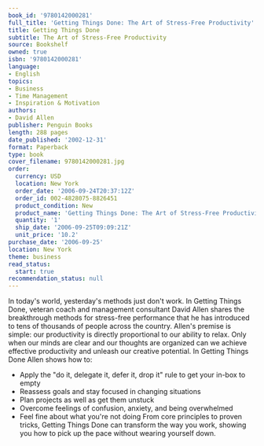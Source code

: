 ```yaml
---
book_id: '9780142000281'
full_title: 'Getting Things Done: The Art of Stress-Free Productivity'
title: Getting Things Done
subtitle: The Art of Stress-Free Productivity
source: Bookshelf
owned: true
isbn: '9780142000281'
language:
- English
topics:
- Business
- Time Management
- Inspiration & Motivation
authors:
- David Allen
publisher: Penguin Books
length: 288 pages
date_published: '2002-12-31'
format: Paperback
type: book
cover_filename: 9780142000281.jpg
order:
  currency: USD
  location: New York
  order_date: '2006-09-24T20:37:12Z'
  order_id: 002-4828075-8826451
  product_condition: New
  product_name: 'Getting Things Done: The Art of Stress-Free Productivity'
  quantity: '1'
  ship_date: '2006-09-25T09:09:21Z'
  unit_price: '10.2'
purchase_date: '2006-09-25'
location: New York
theme: business
read_status:
  start: true
recommendation_status: null
---
```

In today's world, yesterday's methods just don't work. In Getting Things Done, veteran coach and management consultant David Allen shares the breakthrough methods for stress-free performance that he has introduced to tens of thousands of people across the country. Allen's premise is simple: our productivity is directly proportional to our ability to relax. Only when our minds are clear and our thoughts are organized can we achieve effective productivity and unleash our creative potential. In Getting Things Done Allen shows how to:
* Apply the "do it, delegate it, defer it, drop it" rule to get your in-box to empty
* Reassess goals and stay focused in changing situations
* Plan projects as well as get them unstuck
* Overcome feelings of confusion, anxiety, and being overwhelmed
* Feel fine about what you're not doing
From core principles to proven tricks, Getting Things Done can transform the way you work, showing you how to pick up the pace without wearing yourself down.
